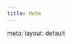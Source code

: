 ```yaml
---
title: Mehm
---
```


<route lang="yaml">
meta:
  layout: default
</route>

<script setup lang="ts">
defineProps({
  id: String
})
</script>

<MehmsToolbar show-search />
<MehmPost :id="id" class="mt-4" />
